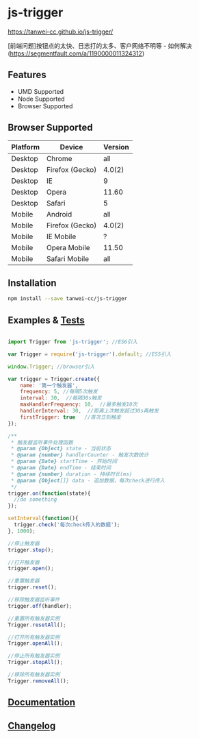 js-trigger
==========

https://tanwei-cc.github.io/js-trigger/

[前端问题]按钮点的太快、日志打的太多、客户网络不明等 - 如何解决(https://segmentfault.com/a/1190000011324312)

Features
----------

- UMD Supported
- Node Supported
- Browser Supported

Browser Supported
----------

| Platform | Device          | Version |
|----------|-----------------|---------|
| Desktop  | Chrome          | all     |
| Desktop  | Firefox (Gecko) | 4.0(2)  |
| Desktop  | IE              | 9       |
| Desktop  | Opera           | 11.60   |
| Desktop  | Safari          | 5       |
| Mobile   | Android         | all     |
| Mobile   | Firefox (Gecko) | 4.0(2)  |
| Mobile   | IE Mobile       | ?       |
| Mobile   | Opera Mobile    | 11.50   |
| Mobile   | Safari Mobile   | all     |

Installation
----------

``` bash
npm install --save tanwei-cc/js-trigger
```

Examples & [Tests](https://tanwei-cc.github.io/js-trigger/examples/index.html)
----------

``` javascript

import Trigger from 'js-trigger'; //ES6引入

var Trigger = require('js-trigger').default; //ES5引入

window.Trigger; //browser引入

var trigger = Trigger.create({
    name: '第一个触发器',
    frequency: 5, //每隔5次触发
    interval: 30,  //每隔30s触发
    maxHandlerFrequency: 10,  //最多触发10次
    handlerInterval: 30,  //距离上次触发超过30s再触发
    firstTrigger: true   //首次立刻触发
});

/**
 * 触发器监听事件处理函数
 * @param {Object} state - 当前状态
 * @param {number} handlerCounter - 触发次数统计
 * @param {Date} startTime - 开始时间
 * @param {Date} endTime - 结束时间
 * @param {number} duration - 持续时长(ms)
 * @param {Object[]} data - 追加数据，每次check进行传入
 */
trigger.on(function(state){
  //do something
});

setInterval(function(){
  trigger.check('每次check传入的数据');
}, 1000);

//停止触发器
trigger.stop();

//打开触发器
trigger.open();

//重置触发器
trigger.reset();

//移除触发器监听事件
trigger.off(handler);

//重置所有触发器实例
Trigger.resetAll();

//打开所有触发器实例
Trigger.openAll();

//停止所有触发器实例
Trigger.stopAll();

//移除所有触发器实例
Trigger.removeAll();

```

[Documentation](docs/api.md)
----------

[Changelog](CHANGELOG.md)
----------